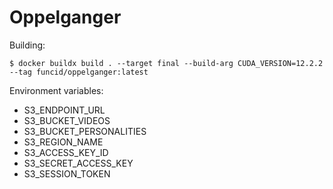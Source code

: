 # Oppelganger

Building:
```shell
$ docker buildx build . --target final --build-arg CUDA_VERSION=12.2.2 --tag funcid/oppelganger:latest
```

Environment variables:
- S3_ENDPOINT_URL
- S3_BUCKET_VIDEOS
- S3_BUCKET_PERSONALITIES
- S3_REGION_NAME
- S3_ACCESS_KEY_ID
- S3_SECRET_ACCESS_KEY
- S3_SESSION_TOKEN
